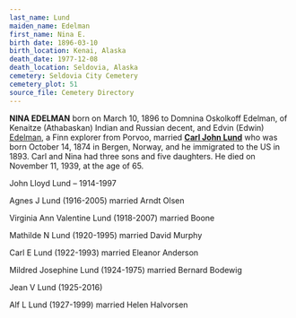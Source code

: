 ```yaml
---
last_name: Lund
maiden_name: Edelman
first_name: Nina E.
birth date: 1896-03-10
birth_location: Kenai, Alaska
death_date: 1977-12-08
death_location: Seldovia, Alaska
cemetery: Seldovia City Cemetery
cemetery_plot: 51
source_file: Cemetery Directory
---
```


**NINA EDELMAN** born on March 10, 1896 to Domnina Oskolkoff Edelman, of Kenaitze (Athabaskan)
Indian and Russian decent, and Edvin (Edwin) [Edelman](../_families/Edelman_Family.md), a Finn explorer from Porvoo, married [**Carl John Lund**](./Lund_Carl_John.md) who was born October 14, 1874 in Bergen, Norway, and he
immigrated to the US in 1893.   Carl and Nina had three sons and five daughters. He died on November 11,
1939, at the age of 65.

John Lloyd Lund – 1914-1997

Agnes J Lund (1916-2005) married Arndt Olsen

Virginia Ann Valentine Lund (1918-2007) married Boone

Mathilde N Lund (1920-1995) married David Murphy

Carl E Lund (1922-1993) married Eleanor Anderson

Mildred Josephine Lund (1924-1975) married Bernard Bodewig

Jean V Lund (1925-2016)

Alf L Lund (1927-1999) married Helen Halvorsen
